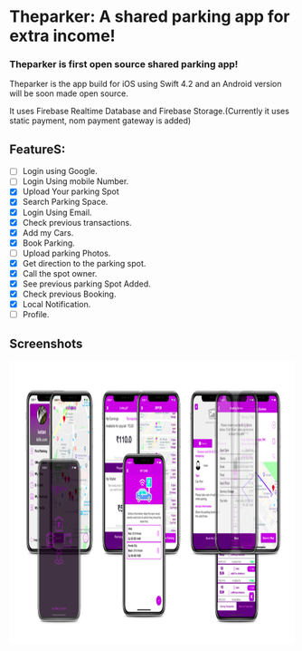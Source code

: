 # Theparker: A shared parking app for extra income!

### Theparker is first open source shared parking app!

Theparker is the app build for iOS using Swift 4.2 and an Android version will be soon made open source.

It uses Firebase Realtime Database and Firebase Storage.(Currently it uses static payment, nom payment gateway is added)  

## FeatureS:

- [ ] Login using Google.
- [ ] Login Using mobile Number.
- [x] Upload Your parking Spot
- [x] Search Parking Space.
- [x] Login Using Email.
- [x] Check previous transactions.
- [x] Add my Cars.
- [x] Book Parking.
- [ ] Upload parking Photos.
- [x] Get direction to the parking spot.
- [x] Call the spot owner.
- [x] See previous parking Spot Added.
- [x] Check previous Booking.
- [x] Local Notification.
- [ ] Profile.

## Screenshots

<img src="appLanding.png" width="1131px" height="500px" /> 

